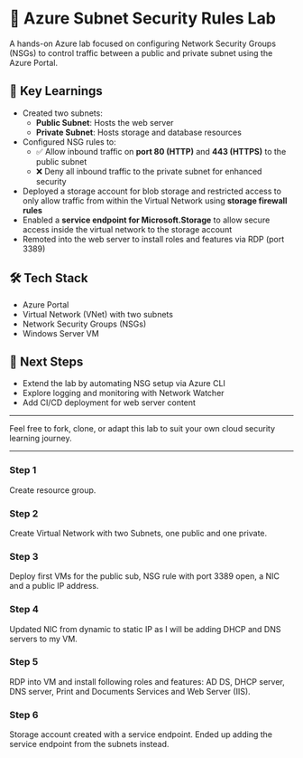 # 🔐 Azure Subnet Security Rules Lab
A hands-on Azure lab focused on configuring Network Security Groups (NSGs) to control traffic between a public and private subnet using the Azure Portal.

## 🧠 Key Learnings
- Created two subnets:
  - **Public Subnet**: Hosts the web server
  - **Private Subnet**: Hosts storage and database resources
- Configured NSG rules to:
  - ✅ Allow inbound traffic on **port 80 (HTTP)** and **443 (HTTPS)** to the public subnet
  - ❌ Deny all inbound traffic to the private subnet for enhanced security
- Deployed a storage account for blob storage and restricted access to only allow traffic from within the Virtual Network using **storage firewall rules**
- Enabled a **service endpoint for Microsoft.Storage** to allow secure access inside the virtual network to the storage account
- Remoted into the web server to install roles and features via RDP (port 3389)

## 🛠️ Tech Stack
- Azure Portal
- Virtual Network (VNet) with two subnets
- Network Security Groups (NSGs)
- Windows Server VM

## 🚀 Next Steps
- Extend the lab by automating NSG setup via Azure CLI
- Explore logging and monitoring with Network Watcher
- Add CI/CD deployment for web server content

---

Feel free to fork, clone, or adapt this lab to suit your own cloud security learning journey.

---

### Step 1
Create resource group.

### Step 2
Create Virtual Network with two Subnets, one public and one private.

### Step 3
Deploy first VMs for the public sub, NSG rule with port 3389 open, a NIC and a public IP address.

### Step 4
Updated NIC from dynamic to static IP as I will be adding DHCP and DNS servers to my VM.

### Step 5
RDP into VM and install following roles and features: AD DS, DHCP server, DNS server, Print and Documents Services and Web Server (IIS).

### Step 6
Storage account created with a service endpoint. Ended up adding the service endpoint from the subnets instead.